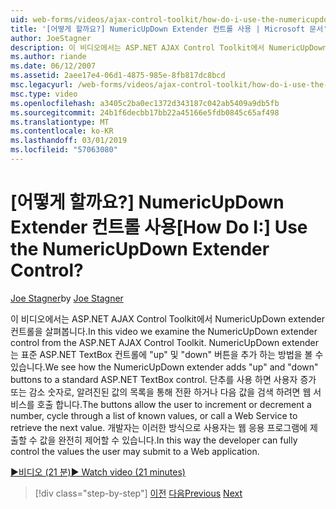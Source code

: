 ```yaml
---
uid: web-forms/videos/ajax-control-toolkit/how-do-i-use-the-numericupdown-extender-control
title: '[어떻게 할까요?] NumericUpDown Extender 컨트롤 사용 | Microsoft 문서'
author: JoeStagner
description: 이 비디오에서는 ASP.NET AJAX Control Toolkit에서 NumericUpDown extender 컨트롤을 살펴봅니다. NumericUpDown extender 'up' 및 '아래쪽'를 추가 하는 방법을 표시 하는 중...
ms.author: riande
ms.date: 06/12/2007
ms.assetid: 2aee17e4-06d1-4875-985e-8fb817dc8bcd
msc.legacyurl: /web-forms/videos/ajax-control-toolkit/how-do-i-use-the-numericupdown-extender-control
msc.type: video
ms.openlocfilehash: a3405c2ba0ec1372d343187c042ab5409a9db5fb
ms.sourcegitcommit: 24b1f6decbb17bb22a45166e5fdb0845c65af498
ms.translationtype: MT
ms.contentlocale: ko-KR
ms.lasthandoff: 03/01/2019
ms.locfileid: "57063080"
---
```

<a name="how-do-i-use-the-numericupdown-extender-control"></a><span data-ttu-id="51819-105">[어떻게 할까요?] NumericUpDown Extender 컨트롤 사용</span><span class="sxs-lookup"><span data-stu-id="51819-105">[How Do I:] Use the NumericUpDown Extender Control?</span></span>
====================
<span data-ttu-id="51819-106">[Joe Stagner](https://github.com/JoeStagner)</span><span class="sxs-lookup"><span data-stu-id="51819-106">by [Joe Stagner](https://github.com/JoeStagner)</span></span>

<span data-ttu-id="51819-107">이 비디오에서는 ASP.NET AJAX Control Toolkit에서 NumericUpDown extender 컨트롤을 살펴봅니다.</span><span class="sxs-lookup"><span data-stu-id="51819-107">In this video we examine the NumericUpDown extender control from the ASP.NET AJAX Control Toolkit.</span></span> <span data-ttu-id="51819-108">NumericUpDown extender는 표준 ASP.NET TextBox 컨트롤에 "up" 및 "down" 버튼을 추가 하는 방법을 볼 수 있습니다.</span><span class="sxs-lookup"><span data-stu-id="51819-108">We see how the NumericUpDown extender adds "up" and "down" buttons to a standard ASP.NET TextBox control.</span></span> <span data-ttu-id="51819-109">단추를 사용 하면 사용자 증가 또는 감소 숫자로, 알려진된 값의 목록을 통해 전환 하거나 다음 값을 검색 하려면 웹 서비스를 호출 합니다.</span><span class="sxs-lookup"><span data-stu-id="51819-109">The buttons allow the user to increment or decrement a number, cycle through a list of known values, or call a Web Service to retrieve the next value.</span></span> <span data-ttu-id="51819-110">개발자는 이러한 방식으로 사용자는 웹 응용 프로그램에 제출할 수 값을 완전히 제어할 수 있습니다.</span><span class="sxs-lookup"><span data-stu-id="51819-110">In this way the developer can fully control the values the user may submit to a Web application.</span></span>

[<span data-ttu-id="51819-111">&#9654;비디오 (21 분)</span><span class="sxs-lookup"><span data-stu-id="51819-111">&#9654; Watch video (21 minutes)</span></span>](https://channel9.msdn.com/Blogs/ASP-NET-Site-Videos/how-do-i-use-the-numericupdown-extender-control)

> [!div class="step-by-step"]
> <span data-ttu-id="51819-112">[이전](how-do-i-use-the-pagingbulletedlist-extender-control.md)
> [다음](how-do-i-use-the-aspnet-ajax-validatorcallout-extender.md)</span><span class="sxs-lookup"><span data-stu-id="51819-112">[Previous](how-do-i-use-the-pagingbulletedlist-extender-control.md)
[Next](how-do-i-use-the-aspnet-ajax-validatorcallout-extender.md)</span></span>
